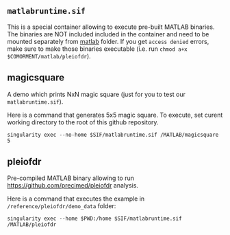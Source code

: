 ## ``matlabruntime.sif``
This is a special container allowing to execute pre-built MATLAB binaries.
The binaries are NOT included included in the container and need to be mounted separately from [matlab](../matlab) folder.
If you get ``access denied`` errors, make sure to make those binaries executable (i.e. run ``chmod a+x $COMORMENT/matlab/pleiofdr``).

## magicsquare

A demo which prints NxN magic square (just for you to test our ``matlabruntime.sif``).

Here is a command that generates 5x5 magic square. To execute, set curent working directory to the root of this github repository.
```
singularity exec --no-home $SIF/matlabruntime.sif /MATLAB/magicsquare 5
```

## pleiofdr

Pre-compiled MATLAB binary allowing to run https://github.com/precimed/pleiofdr analysis.

Here is a command that executes the example in ``/reference/pleiofdr/demo_data`` folder:
```
singularity exec --home $PWD:/home $SIF/matlabruntime.sif /MATLAB/pleiofdr
```                                                                                                               
